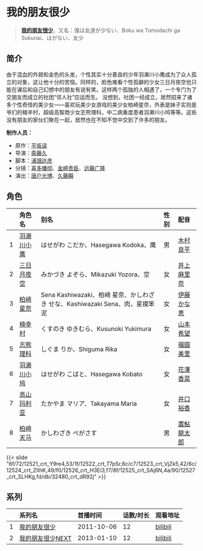 # 我的朋友很少


> <u>**[我的朋友很少](http://bgm.tv/subject/17883)**</u>，又名：僕は友達が少ない、Boku wa Tomodachi ga Sukunai、はがない、友少

## 简介


由于混血的外貌和金色的头发，个性其实十分善良的少年羽濑川小鹰成为了众人孤立的对象，这让他十分的苦恼。同样的，脸色难看个性孤僻的少女三日月夜空也只能在课后和自己幻想中的朋友有说有笑。这样两个孤独的人相遇了，一个专门为了交朋友而成立的社团“邻人社”应运而生。
没想到，社团一经成立，居然招来了诸多个性奇怪的美少女——喜欢玩美少女游戏的美少女柏崎星奈，外表是妹子实则是爷们的楠辛村，超级高智商少女志熊理科，中二病重度患者羽濑川小鸠等等。这些没有朋友的家伙们聚在一起，居然也在不知不觉中交到了许多的朋友。

**制作人员：**
- 原作：[平坂读](http://bgm.tv/person/6422)
- 导演：[斋藤久](http://bgm.tv/person/3486)
- 脚本：[浦畑达彦](http://bgm.tv/person/233)
- 分镜：[喜多幡彻](http://bgm.tv/person/7717)、[金崎贵臣](http://bgm.tv/person/3101)、[远藤广隆](http://bgm.tv/person/12042)
- 演出：[唐户光博](http://bgm.tv/person/544)、[久藤瞬](http://bgm.tv/person/15979)

## 角色

|     |   角色名   |   别名  | 性别 |  配音  |
|:--- |:------  |:----      |:---  |:--   |
| 1 | [羽濑川小鹰](http://bgm.tv/character/12521) | はせがわ こだか、Hasegawa Kodoka、鹰 | 男 | [木村良平](http://bgm.tv/person/4994) |
| 2 | [三日月夜空](http://bgm.tv/character/12522) | みかづき よぞら、Mikazuki Yozora、空 | 女 | [井上麻里奈](http://bgm.tv/person/4382) |
| 3 | [柏崎星奈](http://bgm.tv/character/12523) | Sena Kashiwazaki、柏崎 星奈、かしわざき せな、Kashiwazaki Sena、肉，星摸笨泥 | 女 | [伊藤かな恵](http://bgm.tv/person/4949) |
| 4 | [楠幸村](http://bgm.tv/character/12524) | くすのき ゆきむら、Kusunoki Yukimura | 女 | [山本希望](http://bgm.tv/person/7147) |
| 5 | [志熊理科](http://bgm.tv/character/12526) | しぐま りか、Shiguma Rika | 女 | [福圓美里](http://bgm.tv/person/4372) |
| 6 | [羽濑川小鸠](http://bgm.tv/character/12525) | はせがわ こばと、Hasegawa Kobato | 女 | [花澤香菜](http://bgm.tv/person/4765) |
| 7 | [高山玛利亚](http://bgm.tv/character/12527) | たかやま マリア、Takayama Maria | 女 | [井口裕香](http://bgm.tv/person/4851) |
| 8 | [柏崎天马](http://bgm.tv/character/32480) | かしわざき ぺがさす | 男 | [置鮎龍太郎](http://bgm.tv/person/3976) |

{{< slide "6f/72/12521_crt_Y9re4,53/1f/12522_crt_T7pSr,6c/c7/12523_crt_VjZk5,42/6c/12524_crt_ZIIhK,49/f0/12526_crt_H3Ei3,f7/8f/12525_crt_SAj6N,4a/90/12527_crt_SLHKg,fd/db/32480_crt_dR92j" >}}

## 系列

|     |   系列名   |   首播时间  | 话数/时长  | 观看地址 |
|:---  |:------    |:----      |:---       |:---  |
| 1 |[我的朋友很少](https://bgm.tv/subject/17883)| 2011-10-06 | 12 | [bilibili](https://www.bilibili.com/video/BV1jt411Z7Qy)  |
| 2 |[我的朋友很少NEXT](https://bgm.tv/subject/46011)| 2013-01-10 | 12 | [bilibili](https://www.bilibili.com/video/BV1es41137CZ)  |



